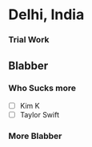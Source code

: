 # Delhi, India
### Trial Work
## Blabber
### Who Sucks more
- [ ] Kim K
- [ ] Taylor Swift
### More Blabber
